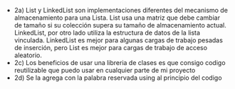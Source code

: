 - 2a) List y LinkedList son implementaciones diferentes del mecanismo de almacenamiento para una Lista. List usa una matriz que debe cambiar de tamaño si su colección supera su tamaño de almacenamiento actual. LinkedList, por otro lado utiliza la estructura de datos de la lista vinculada. LinkedList es mejor para algunas cargas de trabajo pesadas de inserción, pero List es mejor para cargas de trabajo de acceso aleatorio.
- 2c) Los beneficios de usar una libreria de clases es que consigo codigo reutilizable que puedo usar en cualquier parte de mi proyecto
- 2d) Se la agrega con la palabra reservada using <nombredelabiblioteca> al principio del codigo